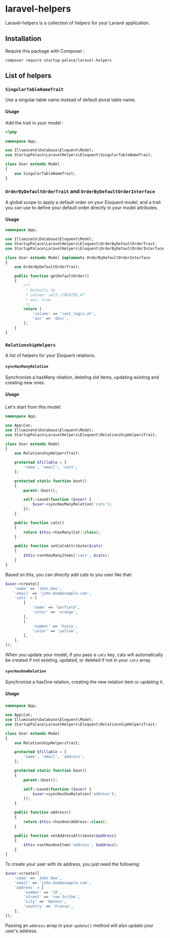 # laravel-helpers

Laravel-helpers is a collection of helpers for your Laravel application.

## Installation

Require this package with Composer :

```
composer require startup-palace/laravel-helpers
```

## List of helpers

### `SingularTableNameTrait`

Use a singular table name instead of default plural table name.

#### Usage

Add the trait in your model :

```php
<?php

namespace App;

use Illuminate\Database\Eloquent\Model;
use StartupPalace\LaravelHelpers\Eloquent\SingularTableNameTrait;

class User extends Model
{
    use SingularTableNameTrait;
}
```

### `OrderByDefaultOrderTrait` and `OrderByDefaultOrderInterface`

A global scope to apply a default order on your Eloquent model, and a trait you
can use to define your default order directly in your model attributes.

#### Usage

```php
namespace App;

use Illuminate\Database\Eloquent\Model;
use StartupPalace\LaravelHelpers\Eloquent\OrderByDefaultOrderTrait;
use StartupPalace\LaravelHelpers\Eloquent\OrderByDefaultOrderInterface;

class User extends Model implements OrderByDefaultOrderInterface
{
    use OrderByDefaultOrderTrait;

    public function getDefaultOrder()
    {
        /**
         * Defaults to
         * column: self::CREATED_AT
         * asc: true
         */
        return [
            'column' => 'last_login_at',
            'asc' => 'desc',
        ];
    }
}
```

### `RelationshipHelpers`

A list of helpers for your Eloquent relations.

#### `syncHasManyRelation`

Synchronize a hasMany relation, deleting old items, updating existing and
creating new ones.

##### Usage

Let's start from this model:

```php
namespace App;

use App\Cat;
use Illuminate\Database\Eloquent\Model;
use StartupPalace\LaravelHelpers\Eloquent\RelationshipHelpersTrait;

class User extends Model
{
    use RelationshipHelpersTrait;

    protected $fillable = [
        'name', 'email', 'cats',
    ];

    protected static function boot()
    {
        parent::boot();

        self::saved(function ($user) {
            $user->syncHasManyRelation('cats');
        });
    }

    public function cats()
    {
        return $this->hasMany(Cat::class);
    }

    public function setCatsAttribute($cats)
    {
        $this->setHasManyItems('cats', $cats);
    }
}
```

Based on this, you can directly add cats to you user like that:

```php
$user->create([
    'name' => 'John Doe',
    'email' => 'john.doe@example.com',
    'cats' = [
        [
            'name' => 'Garfield',
            'color' => 'orange',
        ],
        [
            'number' => 'Fuzzy',
            'color' => 'yellow',
        ],
    ],
]);
```

When you update your model, if you pass a `cats` key, cats will automatically be
created if not existing, updated, or deleted if not in your `cats` array.

#### `syncHasOneRelation`

Synchronize a hasOne relation, creating the new relation item or updating it.

##### Usage

```php
namespace App;

use App\Cat;
use Illuminate\Database\Eloquent\Model;
use StartupPalace\LaravelHelpers\Eloquent\RelationshipHelpersTrait;

class User extends Model
{
    use RelationshipHelpersTrait;

    protected $fillable = [
        'name', 'email', 'address',
    ];

    protected static function boot()
    {
        parent::boot();

        self::saved(function ($user) {
            $user->syncHasOneRelation('address');
        });
    }

    public function address()
    {
        return $this->hasOne(Address::class);
    }

    public function setAddressAttribute($address)
    {
        $this->setHasOneItem('address', $address);
    }
}
```

To create your user with its address, you just need the following:

```php
$user->create([
    'name' => 'John Doe',
    'email' => 'john.doe@example.com',
    'address' = [
        'number' => '18',
        'street' => 'rue Scribe',
        'city' => 'Nantes',
        'country' => 'France',
    ],
]);
```

Passing an `address` array in your `update()` method will also update your
user's address.
